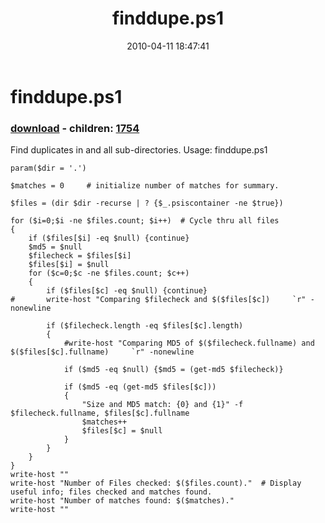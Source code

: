 ﻿---
pid:            1753
poster:         James Gentile
title:          finddupe.ps1
date:           2010-04-11 18:47:41
format:         posh
parent:         0
parent:         0
children:       1754
---

# finddupe.ps1

### [download](1753.ps1) - children: [1754](1754.md)

Find duplicates in <directory> and all sub-directories. Usage: finddupe.ps1 <directory>

```posh
param($dir = '.')

$matches = 0     # initialize number of matches for summary.

$files = (dir $dir -recurse | ? {$_.psiscontainer -ne $true})

for ($i=0;$i -ne $files.count; $i++)  # Cycle thru all files
{
	if ($files[$i] -eq $null) {continue}
	$md5 = $null
	$filecheck = $files[$i]
	$files[$i] = $null	
	for ($c=0;$c -ne $files.count; $c++)
	{
		if ($files[$c] -eq $null) {continue}
#		write-host "Comparing $filecheck and $($files[$c])     `r" -nonewline
	
		if ($filecheck.length -eq $files[$c].length)
		{
			#write-host "Comparing MD5 of $($filecheck.fullname) and $($files[$c].fullname)     `r" -nonewline	

			if ($md5 -eq $null) {$md5 = (get-md5 $filecheck)}

			if ($md5 -eq (get-md5 $files[$c]))
			{
				"Size and MD5 match: {0} and {1}" -f $filecheck.fullname, $files[$c].fullname
				$matches++
				$files[$c] = $null
			}
		}
	}
}
write-host ""
write-host "Number of Files checked: $($files.count)."	# Display useful info; files checked and matches found.
write-host "Number of matches found: $($matches)."
write-host ""
```
